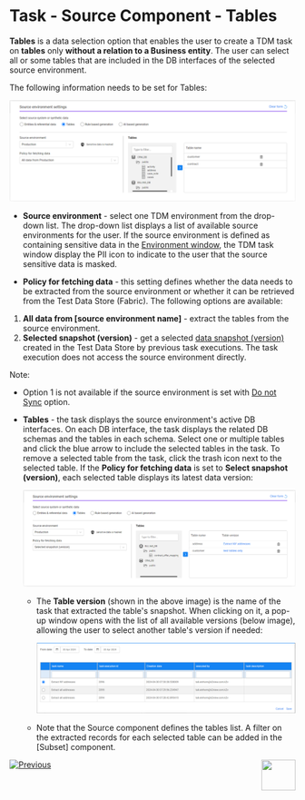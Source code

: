 # Task - Source Component - Tables

**Tables** is a data selection option that enables the user to create a TDM task on **tables** only **without a relation to a Business entity**. The user can select all or some tables that are included in the DB interfaces of the selected source environment.

The following information needs to be set for Tables: 

![source-tables](images/task_source_tables_only.png)

- **Source environment** - select one TDM environment from the drop-down list. The drop-down list displays a list of available source environments for the user. If the source environment is defined as containing sensitive data in the [Environment window](08_environment_window_general_information.md#mask-sensitive-data), the TDM task window display the PII icon to indicate to the user that the source sensitive data is masked. 

- **Policy for fetching data** - this setting defines whether the data needs to be extracted from the source environment or whether it can be retrieved from the Test Data Store (Fabric). The following options are available:

1. **All data from [source environment name]** - extract the tables from the source environment. 
2. **Selected snapshot (version)** - get a selected [data snapshot (version)](15_data_flux_task.md) created in the Test Data Store by previous task executions. The task execution does not access the source environment directly.  

  Note:

  - Option 1 is not available if the source environment is set with [Do not Sync](08_environment_window_general_information.md#do-not-sync) option.

    

- **Tables** - the task displays the source environment's active DB interfaces. On each DB interface, the task displays the related DB schemas and the tables in each schema. Select one or multiple tables and click the blue arrow to include the selected tables in the task. To remove a selected table from the task, click the trash icon next to the selected table. If the **Policy for fetching data** is set to **Select snapshot (version)**, each selected table displays its latest data version:

  ![source-tables with versions](images/task_source_tables_only_snapshot.png)

  

  - The **Table version** (shown in the above image) is the name of the task that extracted the table's snapshot. When clicking on it, a pop-up window opens with the list of all available versions (below image), allowing the user to select  another table's version if needed:

    ![table versions](images/task_source_table_versions_list.png)

  - Note that the Source component defines the tables list. A filter on the extracted records for each selected table can be added in the [Subset] component.

    




 [![Previous](/articles/images/Previous.png)](14_task_overview.md)[<img align="right" width="60" height="54" src="/articles/images/Next.png">](15_data_flux_task.md)

